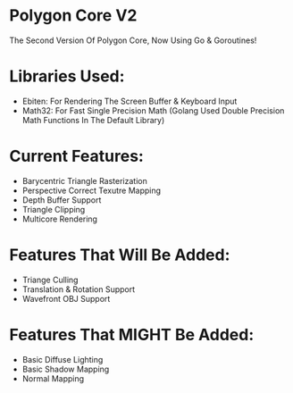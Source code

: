 # Polygon Core V2
The Second Version Of Polygon Core, Now Using Go &amp; Goroutines!

# Libraries Used:
- Ebiten: For Rendering The Screen Buffer & Keyboard Input
- Math32: For Fast Single Precision Math (Golang Used Double Precision Math Functions In The Default Library)

# Current Features:
- Barycentric Triangle Rasterization
- Perspective Correct Texutre Mapping
- Depth Buffer Support
- Triangle Clipping
- Multicore Rendering

# Features That Will Be Added:
- Triange Culling
- Translation & Rotation Support
- Wavefront OBJ Support

# Features That MIGHT Be Added:
- Basic Diffuse Lighting
- Basic Shadow Mapping
- Normal Mapping
